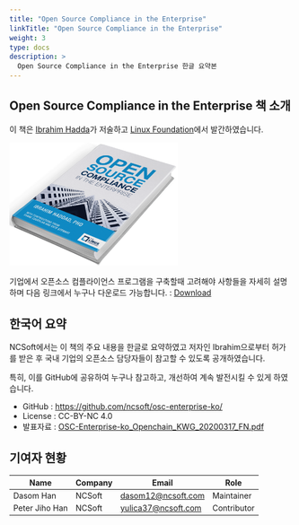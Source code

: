 ```yaml
---
title: "Open Source Compliance in the Enterprise"
linkTitle: "Open Source Compliance in the Enterprise"
weight: 3
type: docs
description: >
  Open Source Compliance in the Enterprise 한글 요약본 
---
```


## Open Source Compliance in the Enterprise 책 소개

이 책은 [Ibrahim Hadda](https://www.ibrahimatlinux.com/about.html)가 저술하고 [Linux Foundation](https://www.linuxfoundation.org/compliance-and-security/2018/12/open-source-compliance-in-the-enterprise/)에서 발간하였습니다. 

<img src="book.png" width="300">

기업에서 오픈소스 컴플라이언스 프로그램을 구축할때 고려해야 사항들을 자세히 설명하며 다음 링크에서 누구나 다운로드 가능합니다. : [Download](https://www.linuxfoundation.org/compliance-and-security/2018/12/open-source-compliance-in-the-enterprise/)

## 한국어 요약

NCSoft에서는 이 책의 주요 내용을 한글로 요약하였고 저자인 Ibrahim으로부터 허가를 받은 후 국내 기업의 오픈소스 담당자들이 참고할 수 있도록 공개하였습니다. 

특히, 이를 GitHub에 공유하여 누구나 참고하고, 개선하여 계속 발전시킬 수 있게 하였습니다. 

* GitHub : https://github.com/ncsoft/osc-enterprise-ko/
* License : CC-BY-NC 4.0
* 발표자료 : [OSC-Enterprise-ko_Openchain_KWG_20200317_FN.pdf](OSC-Enterprise-ko_OpenchainKWG_20200317_FN.pdf)

## 기여자 현황 

| Name            | Company           | Email | Role |
|-------------------|-----------------|------|------|
| Dasom Han   | NCSoft  | 	dasom12@ncsoft.com | Maintainer |
| Peter Jiho Han  | NCSoft | yulica37@ncsoft.com | Contributor | 

